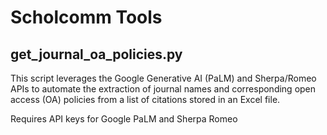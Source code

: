 # Scholcomm Tools

## get_journal_oa_policies.py
This script leverages the Google Generative AI (PaLM) and Sherpa/Romeo APIs to automate the extraction of journal names and corresponding open access (OA) policies from a list of citations stored in an Excel file.


Requires API keys for Google PaLM and Sherpa Romeo
